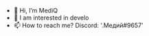 - 👋 Hi, I’m MediQ
- 👀 I am interested in develo
- 📫 How to reach me? Discord: '.Медий#9657'
<!---
Niobiyd/Niobiyd is a ✨ special ✨ repository because its `README.md` (this file) appears on your GitHub profile.
You can click the Preview link to take a look at your changes.
--->
